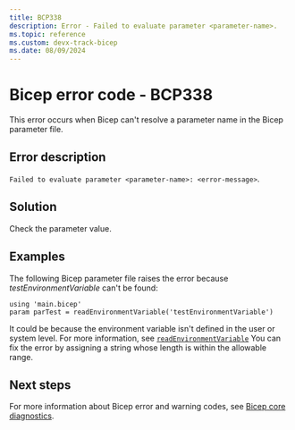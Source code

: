 ```yaml
---
title: BCP338
description: Error - Failed to evaluate parameter <parameter-name>.
ms.topic: reference
ms.custom: devx-track-bicep
ms.date: 08/09/2024
---
```


# Bicep error code - BCP338

This error occurs when Bicep can't resolve a parameter name in the Bicep parameter file.

## Error description

`Failed to evaluate parameter <parameter-name>: <error-message>`.

## Solution

Check the parameter value.

## Examples

The following Bicep parameter file raises the error because _testEnvironmentVariable_ can't be found:

```bicep
using 'main.bicep'
param parTest = readEnvironmentVariable('testEnvironmentVariable')
```

It could be because the environment variable isn't defined in the user or system level. For more information, see [`readEnvironmentVariable`](../bicep-functions-parameters-file.md)
You can fix the error by assigning a string whose length is within the allowable range.

## Next steps

For more information about Bicep error and warning codes, see [Bicep core diagnostics](../bicep-core-diagnostics.md).